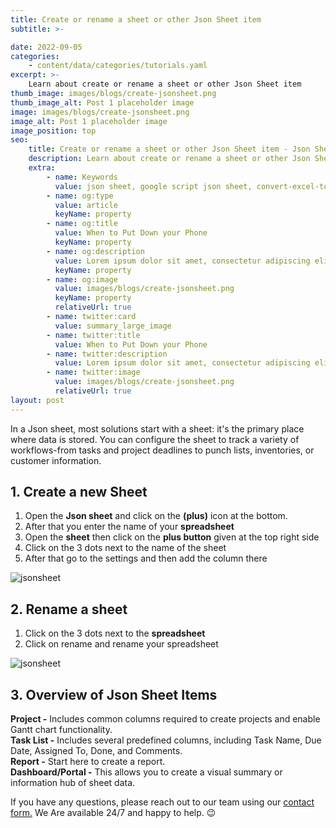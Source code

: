```yaml
---
title: Create or rename a sheet or other Json Sheet item
subtitle: >-

date: 2022-09-05
categories:
    - content/data/categories/tutorials.yaml
excerpt: >-
    Learn about create or rename a sheet or other Json Sheet item
thumb_image: images/blogs/create-jsonsheet.png
thumb_image_alt: Post 1 placeholder image
image: images/blogs/create-jsonsheet.png
image_alt: Post 1 placeholder image
image_position: top
seo:
    title: Create or rename a sheet or other Json Sheet item - Json Sheet
    description: Learn about create or rename a sheet or other Json Sheet item
    extra:
        - name: Keywords
          value: json sheet, google script json sheet, convert-excel-to-json sheet, json sheet js, google sheet to json, sheets json api, google sheet json api, json sheet builder,  json to sheet custom header, google sheet to json, json to google sheets
        - name: og:type
          value: article
          keyName: property
        - name: og:title
          value: When to Put Down your Phone
          keyName: property
        - name: og:description
          value: Lorem ipsum dolor sit amet, consectetur adipiscing elit
          keyName: property
        - name: og:image
          value: images/blogs/create-jsonsheet.png
          keyName: property
          relativeUrl: true
        - name: twitter:card
          value: summary_large_image
        - name: twitter:title
          value: When to Put Down your Phone
        - name: twitter:description
          value: Lorem ipsum dolor sit amet, consectetur adipiscing elit
        - name: twitter:image
          value: images/blogs/create-jsonsheet.png
          relativeUrl: true
layout: post
---
```


In a Json sheet, most solutions start with a sheet: it's the primary place where data is stored. You can configure the sheet to track a variety of workflows-from tasks and project deadlines to punch lists, inventories, or customer information.

## 1. Create a new Sheet

1. Open the <b>Json sheet</b> and click on the <b>(plus)</b> icon at the bottom.
2. After that you enter the name of your <b>spreadsheet</b>
3. Open the <b>sheet</b> then click on the <b>plus button</b> given at the top right side
4. Click on the 3 dots next to the name of the sheet
5. After that go to the settings and then add the column there

![jsonsheet](/images/blogs/create-jsonsheet-2.png)

## 2. Rename a sheet

1. Click on the 3 dots next to the <b>spreadsheet</b>
2. Click on rename and rename your spreadsheet

![jsonsheet](/images/blogs/create-jsonsheet-1.png)

## 3. Overview of Json Sheet Items

<b>Project -</b> Includes common columns required to create projects and enable Gantt chart functionality.</br>
<b>Task List -</b> Includes several predefined columns, including Task Name, Due Date, Assigned To, Done, and Comments.</br>
<b>Report -</b> Start here to create a report.</br  >
<b>Dashboard/Portal -</b> This allows you to create a visual summary or information hub of sheet data.

If you have any questions, please reach out to our team using our <a href="https://jsonsheet.com/contact-us">contact form.</a> We Are available 24/7 and happy to help. 😉

